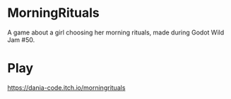 # MorningRituals
A game about a girl choosing her morning rituals, made during Godot Wild Jam #50.

# Play
https://dania-code.itch.io/morningrituals
